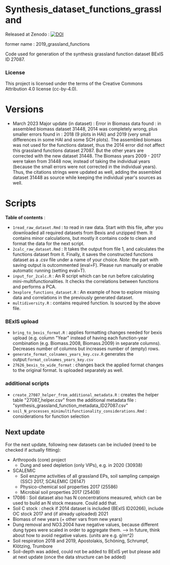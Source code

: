 # Synthesis_dataset_functions_grassland
Released at Zenodo : [![DOI](https://zenodo.org/badge/181692075.svg)](https://zenodo.org/badge/latestdoi/181692075)

former name : 2019_grassland_functions

Code used for generation of the synthesis grassland function dataset BExIS ID 27087.

### License

This project is licensed under the terms of the Creative Commons Attribution 4.0 license (cc-by-4.0).

# Versions

- March 2023 Major update (in dataset) : Error in Biomass data found : in assembled biomass dataset 31448, 2014 was completely wrong, plus smaller errors found in : 2018 (9 plots in HAI) and 2019 (very small differences in some HAI and some SCH plots).
  The assembled biomass was not used for the functions dataset, thus the 2014 error did not affect this grassland functions dataset 27087. But the other years are corrected with the new dataset 31448. The Biomass years 2009 - 2017 were taken from 31448 now, instead of taking the individual years (because the small errors were not corrected in the individual years). Thus, the citations strings were updated as well, adding the assembled dataset 31448 as source while keeping the individual year's sources as well.

# Scripts

**Table of contents** : 

- `1read_raw_dataset.Rmd` : to read in raw data. Start with this file, after you downloaded all required datasets from Bexis and unzipped them. It contains minor calculations, but mostly it contains code to clean and format the data for the next script.
- `2calc_raw_dataset.Rmd`  : It takes the output from file 1, and calculates the functions dataset from it. Finally, it saves the constructed functions dataset as a .csv file under a name of your choice. *Note*: the part with saving output is outcommented (eval=F). Please run manually or enable automatic running (setting eval=T).
- `input_for_2calc.R` : An R script which can be run before calculating mini-multifunctionalities. It checks the correlations between functions and performs a PCA.
- `3explore_functions_dataset.R` : An example of how to explore missing data and correlations in the previously generated dataset.
- `multidiversity.R` : contains required function. Is sourced by the above file.



### BExIS upload

- `bring_to_bexis_format.R` : applies formatting changes needed for bexis upload (e.g. column "Year" instead of having each function-year combination (e.g. Biomass.2008, Biomass.2009) in separate columns). Decreases number of columns but increases number of (empty) rows.
- `generate_format_colnames_years_key.csv.R` generates the output:`format_colnames_years_key.csv`
- `27626_bexis_to_wide_format` : changes back the applied format changes to the original format. Is uploaded separately as well.

### additional scripts

- `create_27087_helper_from_additional_metadata.R` : creates the helper table "27087_helper.csv" from the additional metadata file : "synthesis_grassland_function_metadata_ID27087.csv"
- `soil_N_processes_minimultifunctionality_considerations.Rmd` : considerations for function selection





## Next update

For the next update, following new datasets can be included (need to be checked if actually fitting):
- Arthropods (core) project
  - Dung and seed depletion (only VIPs), e.g. in 2020 (30938)
- SCALEMIC
  - Soil enzyme activities of all grassland EPs, soil sampling campaign (SSC) 2017, SCALEMIC (26147)
  - Physico-chemical soil properties 2017 (25586)
  - Microbial soil properties 2017 (25408)
- 17086 : Soil dataset also has N concentrations measured, which can be used to build an N stock measure. Could add that.
- Soil C stock : check if 2014 dataset is included (BExIS ID20266), include OC stock 2017 and (if already uploaded) 2021 
- Biomass of new years (+ other vars from new years)
- Dung removal and NO3.2004 have negative values, because different dung types were scaled in order to aggregate them. --> In future, think about how to avoid negative values. (units are e.g. g/m^2)
- Soil respiration 2018 and 2019, Apostolakis, Schöning, Schrumpf, Klötzing, Trumbore
- Soil-depth was added, could not be added to BExIS yet but please add at next update (once the data structure can be added)
